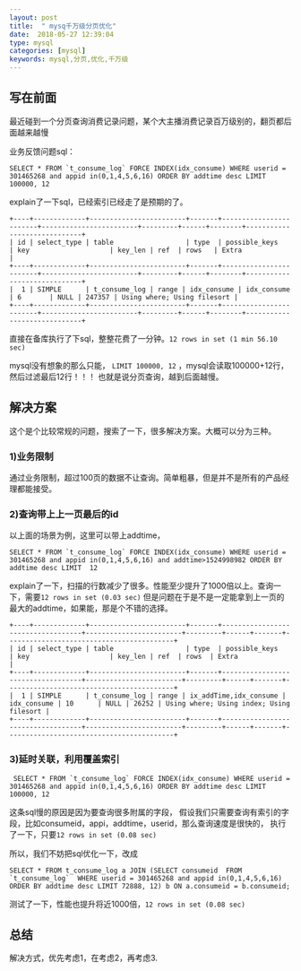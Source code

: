 ```yaml
---
layout: post
title:  " mysq千万级分页优化"
date:  2018-05-27 12:39:04
type: mysql
categories: [mysql]
keywords: mysql,分页,优化,千万级
---
```

## 写在前面

最近碰到一个分页查询消费记录问题，某个大主播消费记录百万级别的，翻页都后面越来越慢

业务反馈问题sql：

```
SELECT * FROM `t_consume_log` FORCE INDEX(idx_consume) WHERE userid = 301465268 and appid in(0,1,4,5,6,16) ORDER BY addtime desc LIMIT 100000, 12 
```

explain了一下sql，已经索引已经走了是预期的了。

```
+----+-------------+------------------------+-------+------------------------+------------------------+---------+------+--------+-----------------------------+
| id | select_type | table                  | type  | possible_keys          | key                    | key_len | ref  | rows   | Extra                       |
+----+-------------+------------------------+-------+------------------------+------------------------+---------+------+--------+-----------------------------+
|  1 | SIMPLE      | t_consume_log | range | idx_consume | idx_consume | 6       | NULL | 247357 | Using where; Using filesort |
+----+-------------+------------------------+-------+------------------------+------------------------+---------+------+--------+-----------------------------+
```

直接在备库执行了下sql，整整花费了一分钟。`12 rows in set (1 min 56.10 sec)`

mysql没有想象的那么只能， `LIMIT 100000, 12` ，mysql会读取100000+12行，然后过滤最后12行！！！
也就是说分页查询，越到后面越慢。

## 解决方案
这个是个比较常规的问题，搜索了一下，很多解决方案。大概可以分为三种。

### 1)业务限制

通过业务限制，超过100页的数据不让查询。简单粗暴，但是并不是所有的产品经理都能接受。

### 2)查询带上上一页最后的id
以上面的场景为例，这里可以带上addtime，

```
SELECT * FROM `t_consume_log` FORCE INDEX(idx_consume) WHERE userid = 301465268 and appid in(0,1,4,5,6,16) and addtime>1524998982 ORDER BY addtime desc LIMIT  12 
```

explain了一下，扫描的行数减少了很多。性能至少提升了1000倍以上。查询一下，需要`12 rows in set (0.03 sec)`
但是问题在于是不是一定能拿到上一页的最大的addtime，如果能，那是个不错的选择。

```
+----+-------------+------------------------+-------+-----------------------------------+------------------------+---------+------+-------+------------------------------------------+
| id | select_type | table                  | type  | possible_keys                     | key                    | key_len | ref  | rows  | Extra                                    |
+----+-------------+------------------------+-------+-----------------------------------+------------------------+---------+------+-------+------------------------------------------+
|  1 | SIMPLE      | t_consume_log | range | ix_addTime,idx_consume | idx_consume | 10      | NULL | 26252 | Using where; Using index; Using filesort |
+----+-------------+------------------------+-------+-----------------------------------+------------------------+---------+------+-------+------------------------------------------+
```

### 3)延时关联，利用覆盖索引
 
```
 SELECT * FROM `t_consume_log` FORCE INDEX(idx_consume) WHERE userid = 301465268 and appid in(0,1,4,5,6,16) ORDER BY addtime desc LIMIT 100000, 12 
```

 这条sql慢的原因是因为要查询很多附属的字段，
 假设我们只需要查询有索引的字段，比如consumeid，appi，addtime，userid，那么查询速度是很快的，
 执行了一下，只要`12 rows in set (0.08 sec)`

 所以，我们不妨把sql优化一下，改成

```
SELECT * FROM t_consume_log a JOIN (SELECT consumeid  FROM `t_consume_log`  WHERE userid = 301465268 and appid in(0,1,4,5,6,16) ORDER BY addtime desc LIMIT 72888, 12) b ON a.consumeid = b.consumeid;
```

测试了一下，性能也提升将近1000倍，`12 rows in set (0.08 sec)`


## 总结

解决方式，优先考虑1，在考虑2，再考虑3.



